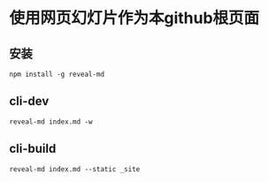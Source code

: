 # 使用网页幻灯片作为本github根页面



## 安装

```
npm install -g reveal-md
```



## cli-dev

```
reveal-md index.md -w
```



## cli-build

```
reveal-md index.md --static _site
```